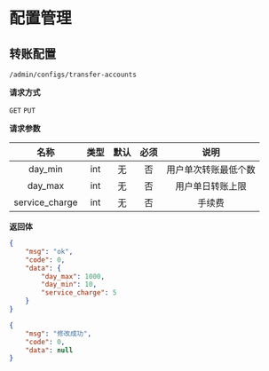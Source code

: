 # 配置管理


## 转账配置

`/admin/configs/transfer-accounts`

**请求方式**

`GET` `PUT`


**请求参数**

|  名称  | 类型  | 默认 | 必须 |         说明         |
| :----: | :---: | :--: | :--: | :------------------: |
| day_min | int |  无  |  否  | 用户单次转账最低个数 |
| day_max | int |  无  |  否  | 用户单日转账上限 |
| service_charge | int |  无  |  否  | 手续费 |

**返回体**

```json
{
    "msg": "ok",
    "code": 0,
    "data": {
        "day_max": 1000,
        "day_min": 10,
        "service_charge": 5
    }
}
```
```json
{
    "msg": "修改成功",
    "code": 0,
    "data": null
}
```

